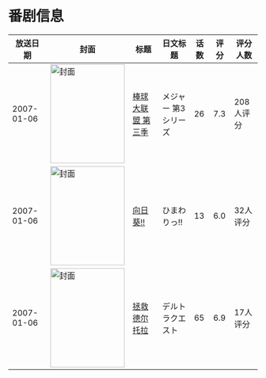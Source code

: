 # 番剧信息

|放送日期|封面|标题|日文标题|话数|评分|评分人数|
|---|---|---|---|---|---|---|
|2007-01-06|<img src="//lain.bgm.tv/pic/cover/c/1d/ba/2887_554rq.jpg" alt="封面" style="width:150px;height:200px;object-fit:cover;">|[棒球大联盟 第三季](https://bangumi.tv/subject/2887)|メジャー 第3シリーズ|26|7.3|208人评分|
|2007-01-06|<img src="//lain.bgm.tv/pic/cover/c/bd/bd/21100_MY00v.jpg" alt="封面" style="width:150px;height:200px;object-fit:cover;">|[向日葵!!](https://bangumi.tv/subject/21100)|ひまわりっ!!|13|6.0|32人评分|
|2007-01-06|<img src="//lain.bgm.tv/pic/cover/c/e0/19/38536_f6U86.jpg" alt="封面" style="width:150px;height:200px;object-fit:cover;">|[拯救德尔托拉](https://bangumi.tv/subject/38536)|デルトラクエスト|65|6.9|17人评分|
